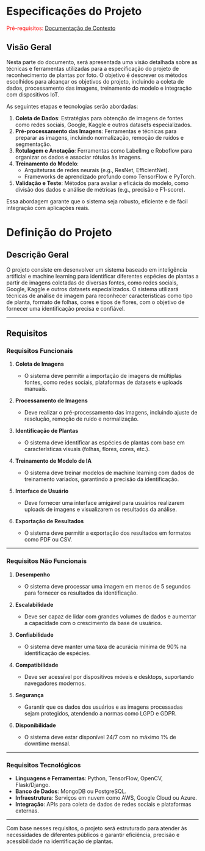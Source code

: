 # Especificações do Projeto

<span style="color:red">Pré-requisitos: <a href="1-Documentação de Contexto.md"> Documentação de Contexto</a></span>

## Visão Geral

Nesta parte do documento, será apresentada uma visão detalhada sobre as técnicas e ferramentas utilizadas para a especificação do projeto de reconhecimento de plantas por foto. O objetivo é descrever os métodos escolhidos para alcançar os objetivos do projeto, incluindo a coleta de dados, processamento das imagens, treinamento do modelo e integração com dispositivos IoT. 

As seguintes etapas e tecnologias serão abordadas:

1. **Coleta de Dados**: Estratégias para obtenção de imagens de fontes como redes sociais, Google, Kaggle e outros datasets especializados.
2. **Pré-processamento das Imagens**: Ferramentas e técnicas para preparar as imagens, incluindo normalização, remoção de ruídos e segmentação.
3. **Rotulagem e Anotação**: Ferramentas como LabelImg e Roboflow para organizar os dados e associar rótulos às imagens.
4. **Treinamento do Modelo**:
   - Arquiteturas de redes neurais (e.g., ResNet, EfficientNet).
   - Frameworks de aprendizado profundo como TensorFlow e PyTorch.
5. **Validação e Teste**: Métodos para avaliar a eficácia do modelo, como divisão dos dados e análise de métricas (e.g., precisão e F1-score).

Essa abordagem garante que o sistema seja robusto, eficiente e de fácil integração com aplicações reais.


# Definição do Projeto

## Descrição Geral  
O projeto consiste em desenvolver um sistema baseado em inteligência artificial e machine learning para identificar diferentes espécies de plantas a partir de imagens coletadas de diversas fontes, como redes sociais, Google, Kaggle e outros datasets especializados. O sistema utilizará técnicas de análise de imagem para reconhecer características como tipo de planta, formato de folhas, cores e tipos de flores, com o objetivo de fornecer uma identificação precisa e confiável.

---

## Requisitos

### Requisitos Funcionais
1. **Coleta de Imagens**  
   - O sistema deve permitir a importação de imagens de múltiplas fontes, como redes sociais, plataformas de datasets e uploads manuais.
   
2. **Processamento de Imagens**  
   - Deve realizar o pré-processamento das imagens, incluindo ajuste de resolução, remoção de ruído e normalização.
   
3. **Identificação de Plantas**  
   - O sistema deve identificar as espécies de plantas com base em características visuais (folhas, flores, cores, etc.).

4. **Treinamento de Modelo de IA**  
   - O sistema deve treinar modelos de machine learning com dados de treinamento variados, garantindo a precisão da identificação.

5. **Interface de Usuário**  
   - Deve fornecer uma interface amigável para usuários realizarem uploads de imagens e visualizarem os resultados da análise.

6. **Exportação de Resultados**  
   - O sistema deve permitir a exportação dos resultados em formatos como PDF ou CSV.

---

### Requisitos Não Funcionais
1. **Desempenho**  
   - O sistema deve processar uma imagem em menos de 5 segundos para fornecer os resultados da identificação.

2. **Escalabilidade**  
   - Deve ser capaz de lidar com grandes volumes de dados e aumentar a capacidade com o crescimento da base de usuários.

3. **Confiabilidade**  
   - O sistema deve manter uma taxa de acurácia mínima de 90% na identificação de espécies.

4. **Compatibilidade**  
   - Deve ser acessível por dispositivos móveis e desktops, suportando navegadores modernos.

5. **Segurança**  
   - Garantir que os dados dos usuários e as imagens processadas sejam protegidos, atendendo a normas como LGPD e GDPR.

6. **Disponibilidade**  
   - O sistema deve estar disponível 24/7 com no máximo 1% de downtime mensal.

---

### Requisitos Tecnológicos
- **Linguagens e Ferramentas**: Python, TensorFlow, OpenCV, Flask/Django.  
- **Banco de Dados**: MongoDB ou PostgreSQL.  
- **Infraestrutura**: Serviços em nuvem como AWS, Google Cloud ou Azure.  
- **Integração**: APIs para coleta de dados de redes sociais e plataformas externas.

---

Com base nesses requisitos, o projeto será estruturado para atender às necessidades de diferentes públicos e garantir eficiência, precisão e acessibilidade na identificação de plantas.
